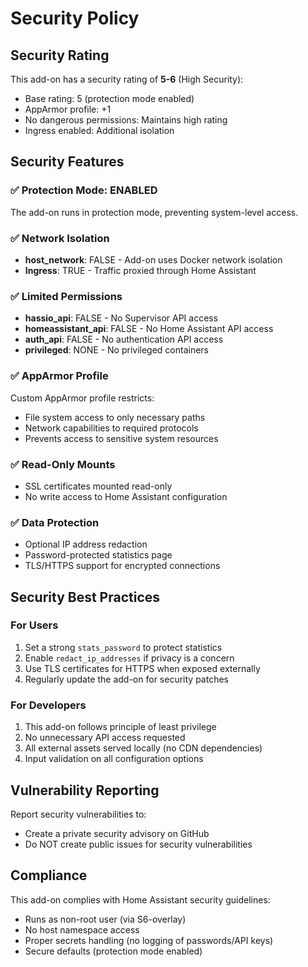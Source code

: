 # Security Policy

## Security Rating

This add-on has a security rating of **5-6** (High Security):

- Base rating: 5 (protection mode enabled)
- AppArmor profile: +1
- No dangerous permissions: Maintains high rating
- Ingress enabled: Additional isolation

## Security Features

### ✅ Protection Mode: ENABLED
The add-on runs in protection mode, preventing system-level access.

### ✅ Network Isolation
- **host_network**: FALSE - Add-on uses Docker network isolation
- **Ingress**: TRUE - Traffic proxied through Home Assistant

### ✅ Limited Permissions
- **hassio_api**: FALSE - No Supervisor API access
- **homeassistant_api**: FALSE - No Home Assistant API access
- **auth_api**: FALSE - No authentication API access
- **privileged**: NONE - No privileged containers

### ✅ AppArmor Profile
Custom AppArmor profile restricts:
- File system access to only necessary paths
- Network capabilities to required protocols
- Prevents access to sensitive system resources

### ✅ Read-Only Mounts
- SSL certificates mounted read-only
- No write access to Home Assistant configuration

### ✅ Data Protection
- Optional IP address redaction
- Password-protected statistics page
- TLS/HTTPS support for encrypted connections

## Security Best Practices

### For Users
1. Set a strong `stats_password` to protect statistics
2. Enable `redact_ip_addresses` if privacy is a concern
3. Use TLS certificates for HTTPS when exposed externally
4. Regularly update the add-on for security patches

### For Developers
1. This add-on follows principle of least privilege
2. No unnecessary API access requested
3. All external assets served locally (no CDN dependencies)
4. Input validation on all configuration options

## Vulnerability Reporting

Report security vulnerabilities to:
- Create a private security advisory on GitHub
- Do NOT create public issues for security vulnerabilities

## Compliance

This add-on complies with Home Assistant security guidelines:
- Runs as non-root user (via S6-overlay)
- No host namespace access
- Proper secrets handling (no logging of passwords/API keys)
- Secure defaults (protection mode enabled)